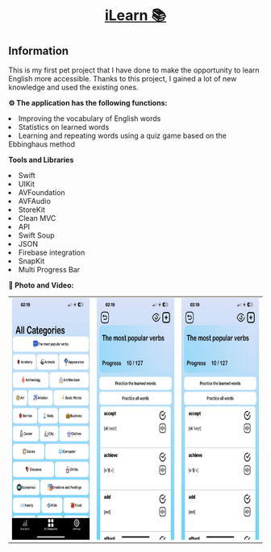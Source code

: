 <h1 align="center"><a href="https://apps.apple.com/il/app/ilearn-%D0%B0%D0%BD%D0%B3%D0%BB%D0%B8%D0%B9%D1%81%D0%BA%D0%B8%D0%B9-" target="_blank">iLearn 📚</a> 

<h2 align="left"> Information </h2> 
<p> This is my first pet project that I have done to make the opportunity to learn English more accessible. Thanks to this project, I gained a lot of new knowledge and used the existing ones. </p>


<p><strong>⚙️ The application has the following functions:</strong></p>
<li> Improving the vocabulary of English words </li>
<li> Statistics on learned words </li> 
<li> Learning and repeating words using a quiz game based on the Ebbinghaus method </li> 

<p>     </p>


<p><strong> Tools and Libraries </strong></p>
<li> Swift  </li>
<li> UIKit </li> 
<li> AVFoundation </li> 
<li> AVFAudio </li> 
<li> StoreKit </li> 
<li> Clean MVC </li> 
<li> API </li> 
<li> Swift Soup </li> 
<li> JSON </li> 
<li> Firebase integration </li> 
<li> SnapKit </li> 
<li> Multi Progress Bar </li> 

<p>     </p>

<p><strong> 📸 Photo and Video: </strong></p>

<table>
  <tr>
    <td align="center">
      <img src="ReadmeImages/3.jpeg" alt="Example Image" width="250" height="480">
    </td>
    <td align="center">
      <img src="ReadmeImages/1.jpeg" alt="Example Image" width="250" height="480">
    </td>
    <td align="center">
      <img src="ReadmeImages/2.jpeg" alt="Example Image" width="250" height="480">
    </td>
  </tr>
</table>
